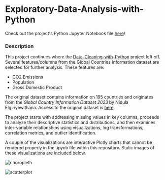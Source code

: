 # Exploratory-Data-Analysis-with-Python
Check out the project's Python Jupyter Notebook file [here](https://github.com/Mcfeenix/Exploratory-Data-Analysis-with-Python/blob/main/countries_eda.ipynb)!
### Description
This project continues where the [Data-Cleaning-with-Python](https://github.com/Mcfeenix/Data-Cleaning-with-Python.git) project left off. Several features/columns from the Global Countries Information dataset are selected for further analysis. These features are:
- CO2 Emissions
- Population
- Gross Domestic Product

The original dataset contains information on 195 countries and originates from the *Global Country Information Dataset 2023* by Nidula Elgiriyewithana. Access to the original dataset is [here](https://www.kaggle.com/datasets/nelgiriyewithana/countries-of-the-world-2023/data).

The project starts with addressing missing values in key columns, proceeds to analyze their descriptive statistics and distributions, and then examines inter-variable relationships using visualizations, log transformations, correlation metrics, and outlier identification.

A couple of the visualizations are interactive Plotly charts that cannot be rendered properly in the .ipynb file within this repository. Static images of these visualizations are included below.

![choropleth](https://github.com/user-attachments/assets/fe8374a0-6c90-46ff-9ab8-6fe2e5a264a0)

![scatterplot](https://github.com/user-attachments/assets/3264056d-78fd-434c-bf66-91b51b4476ce)
